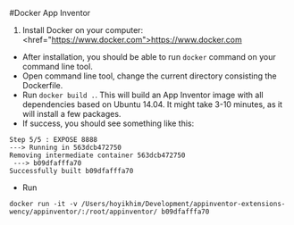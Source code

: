 #Docker App Inventor
1. Install Docker on your computer: <href="https://www.docker.com">https://www.docker.com</href>
- After installation, you should be able to run `docker` command on your command line tool.
- Open command line tool, change the current directory consisting the Dockerfile.
- Run ``docker build .``. This will build an App Inventor image with all dependencies based on Ubuntu 14.04. It might take 3-10 minutes, as it will install a few packages.
- If success, you should see something like this:

```
Step 5/5 : EXPOSE 8888
---> Running in 563dcb472750
Removing intermediate container 563dcb472750
 ---> b09dfafffa70
Successfully built b09dfafffa70
```
- Run 

```docker run -it -v /Users/hoyikhim/Development/appinventor-extensions-wency/appinventor/:/root/appinventor/ b09dfafffa70```